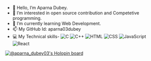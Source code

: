 - 👋 Hello, I’m Aparna Dubey.
- 👀 I’m interested in open source contribution and Competetive programming.
- 🌱 I’m currently learning Web Development.
- 📫 My GitHub Id: aparna03dubey
- :computer: My Technical skills- ![C](https://img.shields.io/badge/-C-A8B9CC?logo=c&logoColor=white&style=flat) ![C++](https://img.shields.io/badge/-C++-00599C?logo=c%2B%2B&logoColor=white&style=flat) ![HTML](https://img.shields.io/badge/-HTML-E34F26?logo=html5&logoColor=white&style=flat)   ![CSS](https://img.shields.io/badge/-CSS-1572B6?logo=css3&logoColor=white&style=flat)
  ![JavaScript](https://img.shields.io/badge/-JavaScript-F7DF1E?logo=javascript&logoColor=white&style=flat) ![React](https://img.shields.io/badge/-React-61DAFB?logo=react&logoColor=white&style=flat)




<!---
aparna03dubey/aparna03dubey is a ✨ special ✨ repository because its `README.md` (this file) appears on your GitHub profile.
You can click the Preview link to take a look at your changes.
This is the link to view your stats-----------
![Your GitHub Stats](https://github-readme-stats.vercel.app/api?username=aparna03dubey&show_icons=true&theme=radical)


![visitors](https://visitor-badge.glitch.me/badge?page_id=aparna03dubey.aparna03dubey)

--->
[![@aparna_dubey03's Holopin board](https://holopin.me/aparna_dubey03)](https://holopin.io/@aparna_dubey03)
